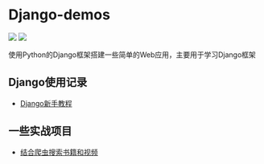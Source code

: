 # Django-demos

![](https://img.shields.io/badge/python-v3.7-blue.svg) ![](https://img.shields.io/badge/Django-v2.2.5-green.svg)

使用Python的Django框架搭建一些简单的Web应用，主要用于学习Django框架

## Django使用记录

- [Django新手教程](https://chunar5354.github.io/2020/03/06/django-tutorial.html)

## 一些实战项目

- [结合爬虫搜索书籍和视频](https://github.com/Chunar5354/Django-demos/tree/master/SearchDemo)
